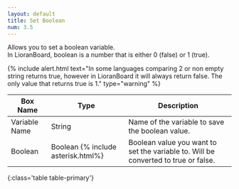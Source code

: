 ```yaml
---
layout: default
title: Set Boolean
num: 3.5
---
```


Allows you to set a boolean variable.\
In LioranBoard, boolean is a number that is either 0 (false) or 1 (true).

{% include alert.html text="In some languages comparing 2 or non empty string returns true, however in LioranBoard it will always return false. The only value that returns true is 1." type="warning" %} 

| Box Name | Type | Description | 
|-------|--------|--------
| Variable Name | String | Name of the variable to save the boolean value. |
|Boolean|Boolean {% include asterisk.html%}|Boolean value you want to set the variable to. Will be converted to true or false.
{:class='table table-primary'}






